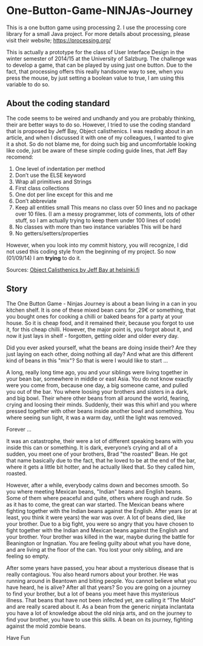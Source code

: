 # One-Button-Game-NINJAs-Journey

This is a one button game using processing 2. I use the processing core library for a small Java project. For more details about processing, please visit their website; https://processing.org/

This is actually a prototype for the class of User Interface Design in the winter semester of 2014/15 at the University of Salzburg. The challenge was to develop a game, that can be played by using just one button. Due to the fact, that processing offers this really handsome way to see, when you press the mouse, by just setting a boolean value to true, I am using this variable to do so.

## About the coding standard

The code seems to be weired and undhandy and you are probably thinking, their are better ways to do so. However, I tried to use the coding standard that is proposed by Jeff Bay, Object calisthenics. I was reading about in an article, and when I discussed it with one of my colleagues, I wanted to give it a shot. So do not blame me, for doing such big and uncomfortable looking like code, just be aware of these simple coding guide lines, that Jeff Bay recomend:

1. One level of indentation per method
2. Don’t use the ELSE keyword
3. Wrap all primitives and Strings
4. First class collections
5. One dot per line
except for this and me
6. Don’t abbreviate
7. Keep all entities small
This means no class over 50 lines and no package over 10 files. (I am a messy programmer, lots of comments, lots of other stuff, so I am actually trying to keep them under 100 lines of code)
8. No classes with more than two instance variables
This will be hard
9. No getters/setters/properties

However, when you look into my commit history, you will recognize, I did not used this coding style from the beginning of my project. So now (01/09/14) I am **trying** to do it.

Sources:
[Object Calisthenics by Jeff  Bay at helsinki.fi](www.cs.helsinki.fi/u/luontola/tdd-2009/ext/ObjectCalisthenics.pdf)

## Story

The One Button Game - Ninjas Journey is about a bean living in a can in you kitchen shelf. It is one of these mixed bean cans for ,29€ or something, that you bought ones for cooking a chilli or baked beans for a party at your house. So it is cheap food, and it remained their, because you forgot to use it, for this cheap chilli. However, the major point is, you forgot about it, and now it just lays in shelf - forgotten, getting older and older every day.

Did you ever asked yourself, what the beans are doing inside their? Are they just laying on each other, doing nothing all day? And what are this different kind of beans in this "mix"? So that is were I would like to start ...

A long, really long time ago, you and your siblings were living together in your bean bar, somewhere in middle or east Asia. You do not know exactly were you come from, because one day, a big someone came, and pulled you out of the bar. You where loosing your brothers and sisters in a dark, and big bowl. Their where other beans from all around the world, fearing, crying and loosing their minds. Suddenly, their was this whirl and you where pressed together with other beans inside another bowl and something. You where seeing sun light, it was a warm day, until the light was removed.

Forever ... 

It was an catastrophe, their were a lot of different speaking beans with you inside this can or something. It is dark, everyone’s crying and all of a sudden, you meet one of your brothers, Brad "the roasted" Bean. He got that name basically due to the fact, that he loved to be at the end of the bar, where it gets a little bit hotter, and he actually liked that. So they called him, roasted. 

However, after a while, everybody calms down and becomes smooth. So you where meeting Mexican beans, "Indian" beans and English beans. Some of them where peaceful and quite, others where rough and rude. So as it has to come, the great can war started. The Mexican beans where fighting together with the Indian beans against the English. After years (or at least, you think it were years) the war was over. A lot of beans died, like your brother. Due to a big fight, you were so angry that you have chosen to fight together with the Indian and Mexican beans against the English and your brother. Your brother was killed in the war, maybe during the battle for Beanington or Ingnatian. You are feeling guilty about what you have done, and are living at the floor of the can. You lost your only sibling, and are feeling so empty.

After some years have passed, you hear about a mysterious disease that is really contagious. You also heard rumors about your brother. He was running around in Beantown and biting people. You cannot believe what you have heard, he is alive? After all that years? So you are going on a journey to find your brother, but a lot of beans you meet have this mysterious illness. That beans that have not been infected yet, are calling it “The Mold” and are really scared about it. 
As a bean from the generic ninjata inclantata you have a lot of knowledge about the old ninja arts, and on the journey to find your brother, you have to use this skills. A bean on its journey, fighting against the mold zombie beans.




Have Fun
